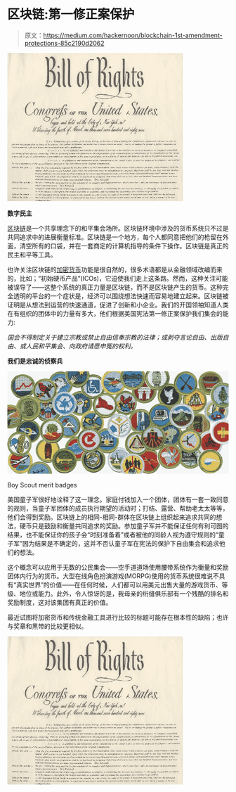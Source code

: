# 区块链:第一修正案保护

> 原文：<https://medium.com/hackernoon/blockchain-1st-amendment-protections-85c2190d2062>

![](img/ae5a2e89a5df193b8b20c46b92fc549b.png)

**数字民主**

[区块链](https://hackernoon.com/tagged/blockchain)是一个共享理念下的和平集会场所。区块链环境中涉及的货币系统只不过是共同追求中的进展衡量标准。区块链是一个地方，每个人都同意把他们的枪留在外面，清空所有的口袋，并在一套商定的计算机指导的条件下操作。区块链是真正的民主和平等工具。

也许关注区块链的[加密货币](https://hackernoon.com/tagged/cryptocurrency)功能是很自然的，很多术语都是从金融领域改编而来的，比如；“初始硬币产品”(ICOs)，它迫使我们走上这条路。然而，这种关注可能被误导了——这整个系统的真正力量是区块链，而不是区块链产生的货币。这种完全透明的平台的一个症状是，经济可以围绕想法快速而容易地建立起来。区块链被证明是从想法到运营的快速通道，促进了创新和小企业。我们的开国领袖知道人类在有组织的团体中的力量有多大，他们根据美国宪法第一修正案保护我们集会的能力:

*国会不得制定关于建立宗教或禁止自由信奉宗教的法律；或剥夺言论自由、出版自由、或人民和平集会、向政府请愿申冤的权利。*

**我们是忠诚的侦察兵**

![](img/4b29308974b60634690342bb8f48c1c9.png)

Boy Scout merit badges

美国童子军很好地诠释了这一理念。家庭付钱加入一个团体，团体有一套一致同意的规则，当童子军团体的成员执行期望的活动时；打结、露营、帮助老太太等等，他们会得到奖励。区块链上的相同-相同-群体在区块链上组织起来追求共同的想法，硬币只是鼓励和衡量共同追求的奖励。参加童子军并不能保证任何有利可图的结果，也不能保证你的孩子会“时刻准备着”或者被他的同龄人视为遵守规则的“童子军”因为结果是不确定的，这并不否认童子军在宪法的保护下自由集会和追求他们的想法。

这个概念可以应用于无数的公民集会——空手道道场使用腰带系统作为衡量和奖励团体内行为的货币。大型在线角色扮演游戏(MORPG)使用的货币系统很难说不具有“真实世界”的价值——在任何时候，人们都可以用美元出售大量的游戏货币、等级、地位或能力。此外，令人惊讶的是，我母亲的绗缝俱乐部有一个残酷的排名和奖励制度，这对该集团有真正的价值。

最近试图将加密货币和传统金融工具进行比较的标题可能存在根本性的缺陷；也许与奖章和黑带的比较更相似。

![](img/ae5a2e89a5df193b8b20c46b92fc549b.png)